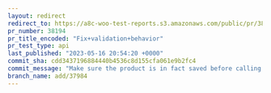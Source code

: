 ```yaml
---
layout: redirect
redirect_to: https://a8c-woo-test-reports.s3.amazonaws.com/public/pr/38194/api/index.html
pr_number: 38194
pr_title_encoded: "Fix+validation+behavior"
pr_test_type: api
last_published: "2023-05-16 20:54:20 +0000"
commit_sha: cdd3437196884440b4536c8d155cfa061e9b2fc4
commit_message: "Make sure the product is in fact saved before calling the onPublishSu…"
branch_name: add/37984
---
```

